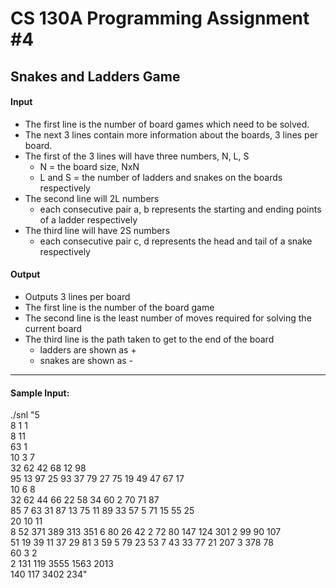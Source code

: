 # CS 130A Programming Assignment #4
## Snakes and Ladders Game

#### Input
- The first line is the number of board games which need to be solved. 
- The next 3 lines contain more information about the boards, 3 lines per board.
- The first of the 3 lines will have three numbers, N, L, S
	- N = the board size, NxN
	- L and S = the number of ladders and snakes on the boards respectively
- The second line will 2L numbers
	- each consecutive pair a, b represents the starting and ending points of a ladder respectively
- The third line will have 2S numbers
	- each consecutive pair c, d represents the head and tail of a snake respectively

#### Output
- Outputs 3 lines per board
- The first line is the number of the board game
- The second line is the least number of moves required for solving the current board
- The third line is the path taken to get to the end of the board
	- ladders are shown as +
	- snakes are shown as -

---

#### Sample Input:
./snl "5  
8 1 1  
8 11  
63 1  
10 3 7  
32 62 42 68 12 98  
95 13 97 25 93 37 79 27 75 19 49 47 67 17  
10 6 8  
32 62 44 66 22 58 34 60 2 70 71 87  
85 7 63 31 87 13 75 11 89 33 57 5 71 15 55 25  
20 10 11  
8 52 371 389 313 351 6 80 26 42 2 72 80 147 124 301 2 99 90 107  
51 19 39 11 37 29 81 3 59 5 79 23 53 7 43 33 77 21 207 3 378 78  
60 3 2  
2 131 119 3555 1563 2013  
140 117 3402 234"  
